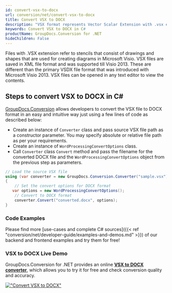 ```yaml
---
id: convert-vsx-to-docx
url: conversion/net/convert-vsx-to-docx
title: Convert VSX to DOCX
description: "VSX format represents Vector Scalar Extension with .vsx extension. Learn how to convert VSX to DOCX file programmatically in C# language using GroupDocs.Conversion for .NET library."
keywords: Convert VSX to DOCX in C#
productName: GroupDocs.Conversion for .NET
hideChildren: False
---
```


Files with .VSX extension refer to stencils that consist of drawings and shapes that are used for creating diagrams in Microsoft Visio. VSX files are saved in XML file format and was supported till Visio 2013. These are different than the primary VSDX file format that was introduced with Microsoft Visio 2013. VSX files can be opened in any text editor to view the contents.

## Steps to convert VSX to DOCX in C#

[GroupDocs.Conversion](https://products.groupdocs.com/conversion/net) allows developers to convert the VSX file to DOCX format in an easy and intuitive way just using a few lines of code as described below:

* Create an instance of `Converter` class and pass source VSX file path as a constructor parameter. You may specify absolute or relative file path as per your requirements. 
* Create an instance of `WordProcessingConvertOptions` class.
* Call `Converter` class `Convert` method and pass the filename for the converted DOCX file and the `WordProcessingConvertOptions` object from the previous step as parameters.

```csharp
// Load the source VSX file
using (var converter = new GroupDocs.Conversion.Converter("sample.vsx"))
{
    // Set the convert options for DOCX format
   var options = new WordProcessingConvertOptions();
    // Convert to DOCX format
    converter.Convert("converted.docx", options);
}
```

### Code Examples

Please find more [use-cases and complete C# sources]({{< ref "conversion/net/developer-guide/examples-and-demos.md" >}}) of our backend and frontend examples and try them for free!

### VSX to DOCX Live Demo

GroupDocs.Conversion for .NET provides an online [**VSX to DOCX converter**](https://products.groupdocs.app/conversion/vsx-to-docx), which allows you to try it for free and check conversion quality and accuracy.

[!["Convert VSX to DOCX"](conversion/net/images/convert-to-docx/convert-vsx-to-docx.png)](https://products.groupdocs.app/conversion/vsx-to-docx)